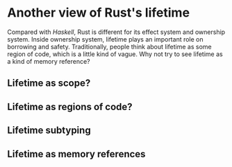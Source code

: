 # Another view of Rust's lifetime

Compared with *Haskell*, Rust is different for its effect system and ownership system.
Inside ownership system, lifetime plays an important role on borrowing and safety.
Traditionally, people think about lifetime as some region of code, which is a little kind of vague.
Why not try to see lifetime as a kind of memory reference?

## Lifetime as scope?

## Lifetime as regions of code?

## Lifetime subtyping

## Lifetime as memory references

